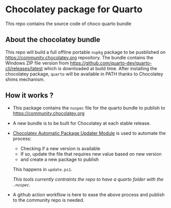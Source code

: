 ﻿# Chocolatey package for Quarto

This repo contains the source code of choco quarto bundle

## About the chocolatey bundle

This repo will build a full offline portable `nupkg` package to be pusblished on <https://community.chocolatey.org> repository. 
The bundle contains the Windows ZIP file version from https://github.com/quarto-dev/quarto-cli/releases/latest which is downloaded at build time.
After installing the chocolatey package, `quarto` will be available in PATH thanks to Chocolatey shims mechanism.

## How it works ?

- This package contains the `nuspec` file for the quarto bundle to publish to <https://community.chocolatey.org>

- A new bundle is to be built for Chocolatey at each stable release. 

- [Chocolatey Automatic Package Updater Module](https://github.com/majkinetor/au) is used to automate the process: 

  - Checking if a new version is available
  - If so, update the file that requires new value based on new version 
  - and create a new package to publish

  This happens in `update.ps1`. 

  _This tools currently contraints the repo to have a quarto folder with the `.nuspec`._


- A github action workflow is here to ease the above process and publish to the community repo is needed. 